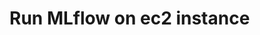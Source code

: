 # Run MLflow on ec2 instance
<!-- mlflow server -h 0.0.0.0 -p 5000 --backend-store-uri postgresql://mlfow_postgres:mlfow_postgres@daibetes-mflow-database.cyq2ptfrecmt.us-east-1.rds.amazonaws.com:5432/diabetes_mlflow_db --default-artifact-root s3://diabetes-mlflow-artifact -->